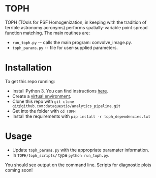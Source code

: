 # TOPH 

TOPH (TOols for PSF Homogenization, in keeping with the tradition of terrible astronomy acronyms) performs spatially-variable point spread function matching. The main routines are:

* `run_toph.py` -- calls the main program: convolve_image.py.
* `toph_params.py` -- file for user-supplied parameters.

# Installation

To get this repo running:

* Install Python 3.  You can find instructions [here](https://wiki.python.org/moin/BeginnersGuide/Download).
* Create a [virtual environment](https://docs.python.org/3/library/venv.html).
* Clone this repo with `git clone git@github.com:dataquestio/analytics_pipeline.git`
* Get into the folder with `cd TOPH`
* Install the requirements with `pip install -r toph_dependencies.txt`

# Usage

* Update `toph_params.py` with the appropriate paramater information.
* In `TOPH/toph_scripts/` type `python run_toph.py`.

You should see output on the command line. Scripts for diagnostic plots coming soon!